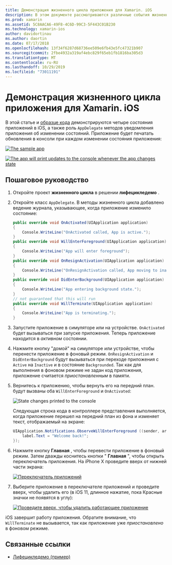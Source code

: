 ```yaml
---
title: Демонстрация жизненного цикла приложения для Xamarin. iOS
description: В этом документе рассматриваются различные события жизненного цикла, обрабатываемые делегатом приложения в приложении iOS, демонстрирующие, когда и как обрабатываются эти события.
ms.prod: xamarin
ms.assetid: 5C8AACA6-49F8-4C6D-99C3-5F443C01B230
ms.technology: xamarin-ios
author: davidortinau
ms.author: daortin
ms.date: 07/17/2018
ms.openlocfilehash: 13f34f6287d68736ee509e6fb43e5fc47321b907
ms.sourcegitcommit: 2fbe4932a319af4ebc829f65eb1fb1816ba305d3
ms.translationtype: MT
ms.contentlocale: ru-RU
ms.lasthandoff: 10/29/2019
ms.locfileid: "73011191"
---
```

# <a name="application-lifecycle-demo-for-xamarinios"></a>Демонстрация жизненного цикла приложения для Xamarin. iOS

В этой статье и [образце кода](https://docs.microsoft.com/samples/xamarin/ios-samples/lifecycledemo) демонстрируются четыре состояния приложений в iOS, а также роль `AppDelegate` методов уведомления приложения об изменении состояний. Приложение будет печатать обновления в консоли при каждом изменении состояния приложения:

[![](application-lifecycle-demo-images/image3-sml.png "The sample app")](application-lifecycle-demo-images/image3.png#lightbox)

[![](application-lifecycle-demo-images/image4.png "The app will print updates to the console whenever the app changes state")](application-lifecycle-demo-images/image4.png#lightbox)

## <a name="walkthrough"></a>Пошаговое руководство

1. Откройте проект **жизненного цикла** в решении **лифецикледемо** .
1. Откройте класс `AppDelegate`. В методы жизненного цикла добавлено ведение журнала, указывающее, когда приложение изменило состояние:

    ```csharp
    public override void OnActivated(UIApplication application)
    {
        Console.WriteLine("OnActivated called, App is active.");
    }
    public override void WillEnterForeground(UIApplication application)
    {
        Console.WriteLine("App will enter foreground");
    }
    public override void OnResignActivation(UIApplication application)
    {
        Console.WriteLine("OnResignActivation called, App moving to inactive state.");
    }
    public override void DidEnterBackground(UIApplication application)
    {
        Console.WriteLine("App entering background state.");
    }
    // not guaranteed that this will run
    public override void WillTerminate(UIApplication application)
    {
        Console.WriteLine("App is terminating.");
    }
    ```

1. Запустите приложение в симуляторе или на устройстве. `OnActivated` будет вызываться при запуске приложения. Теперь приложение находится в _активном_ состоянии.
1. Нажмите кнопку "домой" на симуляторе или устройстве, чтобы перенести приложение в фоновый режим. `OnResignActivation` и `DidEnterBackground` будут вызываться при переходе приложения с `Active` на `Inactive` и в состояние `Backgrounded`. Так как для выполнения в фоновом режиме не задан код приложения, приложение считается _приостановленным_ в памяти.
1. Вернитесь к приложению, чтобы вернуть его на передний план. будут вызваны оба `WillEnterForeground` и `OnActivated`:

    ![](application-lifecycle-demo-images/image4.png "State changes printed to the console")

    Следующая строка кода в контроллере представления выполняется, когда приложение перешел на передний план из фона и изменяет текст, отображаемый на экране:

    ```csharp
    UIApplication.Notifications.ObserveWillEnterForeground ((sender, args) => {
        label.Text = "Welcome back!";
    });
    ```

1. Нажмите кнопку **Главная** , чтобы перевести приложение в фоновый режим. Затем дважды коснитесь кнопки " **Главная** ", чтобы открыть переключатель приложения. На iPhone X проведите вверх от нижней части экрана:

    [![Переключатель приложений](application-lifecycle-demo-images/app-switcher-sml.png "Переключатель приложений")](application-lifecycle-demo-images/app-switcher.png#lightbox)
  
1. Выберите приложение в переключателе приложений и проведите вверх, чтобы удалить его (в iOS 11, длинное нажатие, пока Красные значки не появятся в углу):

    [![Проведите вверх, чтобы удалить работающее приложение](application-lifecycle-demo-images/app-switcher-swipe-sml.png "Проведите вверх, чтобы удалить работающее приложение")](application-lifecycle-demo-images/app-switcher-swipe.png#lightbox)

iOS завершит работу приложения. Обратите внимание, что `WillTerminate` не вызывается, так как приложение уже _приостановлено_ в фоновом режиме.

## <a name="related-links"></a>Связанные ссылки

- [Лифецикледемо (пример)](https://docs.microsoft.com/samples/xamarin/ios-samples/lifecycledemo)
